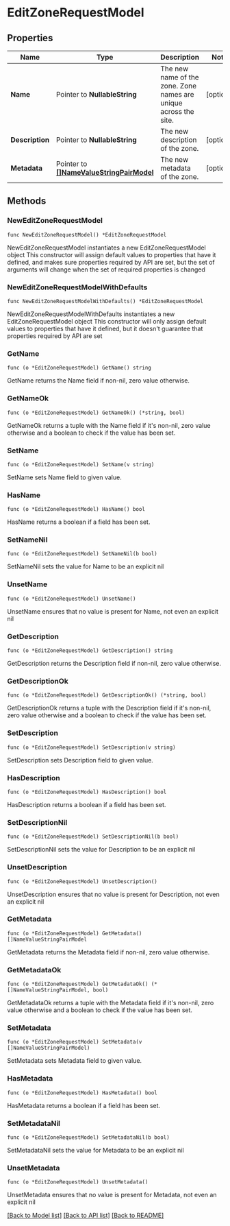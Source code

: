 # EditZoneRequestModel

## Properties

Name | Type | Description | Notes
------------ | ------------- | ------------- | -------------
**Name** | Pointer to **NullableString** | The new name of the zone. Zone names are unique across the site. | [optional] 
**Description** | Pointer to **NullableString** | The new description of the zone. | [optional] 
**Metadata** | Pointer to [**[]NameValueStringPairModel**](NameValueStringPairModel.md) | The new metadata of the zone. | [optional] 

## Methods

### NewEditZoneRequestModel

`func NewEditZoneRequestModel() *EditZoneRequestModel`

NewEditZoneRequestModel instantiates a new EditZoneRequestModel object
This constructor will assign default values to properties that have it defined,
and makes sure properties required by API are set, but the set of arguments
will change when the set of required properties is changed

### NewEditZoneRequestModelWithDefaults

`func NewEditZoneRequestModelWithDefaults() *EditZoneRequestModel`

NewEditZoneRequestModelWithDefaults instantiates a new EditZoneRequestModel object
This constructor will only assign default values to properties that have it defined,
but it doesn't guarantee that properties required by API are set

### GetName

`func (o *EditZoneRequestModel) GetName() string`

GetName returns the Name field if non-nil, zero value otherwise.

### GetNameOk

`func (o *EditZoneRequestModel) GetNameOk() (*string, bool)`

GetNameOk returns a tuple with the Name field if it's non-nil, zero value otherwise
and a boolean to check if the value has been set.

### SetName

`func (o *EditZoneRequestModel) SetName(v string)`

SetName sets Name field to given value.

### HasName

`func (o *EditZoneRequestModel) HasName() bool`

HasName returns a boolean if a field has been set.

### SetNameNil

`func (o *EditZoneRequestModel) SetNameNil(b bool)`

 SetNameNil sets the value for Name to be an explicit nil

### UnsetName
`func (o *EditZoneRequestModel) UnsetName()`

UnsetName ensures that no value is present for Name, not even an explicit nil
### GetDescription

`func (o *EditZoneRequestModel) GetDescription() string`

GetDescription returns the Description field if non-nil, zero value otherwise.

### GetDescriptionOk

`func (o *EditZoneRequestModel) GetDescriptionOk() (*string, bool)`

GetDescriptionOk returns a tuple with the Description field if it's non-nil, zero value otherwise
and a boolean to check if the value has been set.

### SetDescription

`func (o *EditZoneRequestModel) SetDescription(v string)`

SetDescription sets Description field to given value.

### HasDescription

`func (o *EditZoneRequestModel) HasDescription() bool`

HasDescription returns a boolean if a field has been set.

### SetDescriptionNil

`func (o *EditZoneRequestModel) SetDescriptionNil(b bool)`

 SetDescriptionNil sets the value for Description to be an explicit nil

### UnsetDescription
`func (o *EditZoneRequestModel) UnsetDescription()`

UnsetDescription ensures that no value is present for Description, not even an explicit nil
### GetMetadata

`func (o *EditZoneRequestModel) GetMetadata() []NameValueStringPairModel`

GetMetadata returns the Metadata field if non-nil, zero value otherwise.

### GetMetadataOk

`func (o *EditZoneRequestModel) GetMetadataOk() (*[]NameValueStringPairModel, bool)`

GetMetadataOk returns a tuple with the Metadata field if it's non-nil, zero value otherwise
and a boolean to check if the value has been set.

### SetMetadata

`func (o *EditZoneRequestModel) SetMetadata(v []NameValueStringPairModel)`

SetMetadata sets Metadata field to given value.

### HasMetadata

`func (o *EditZoneRequestModel) HasMetadata() bool`

HasMetadata returns a boolean if a field has been set.

### SetMetadataNil

`func (o *EditZoneRequestModel) SetMetadataNil(b bool)`

 SetMetadataNil sets the value for Metadata to be an explicit nil

### UnsetMetadata
`func (o *EditZoneRequestModel) UnsetMetadata()`

UnsetMetadata ensures that no value is present for Metadata, not even an explicit nil

[[Back to Model list]](../README.md#documentation-for-models) [[Back to API list]](../README.md#documentation-for-api-endpoints) [[Back to README]](../README.md)



